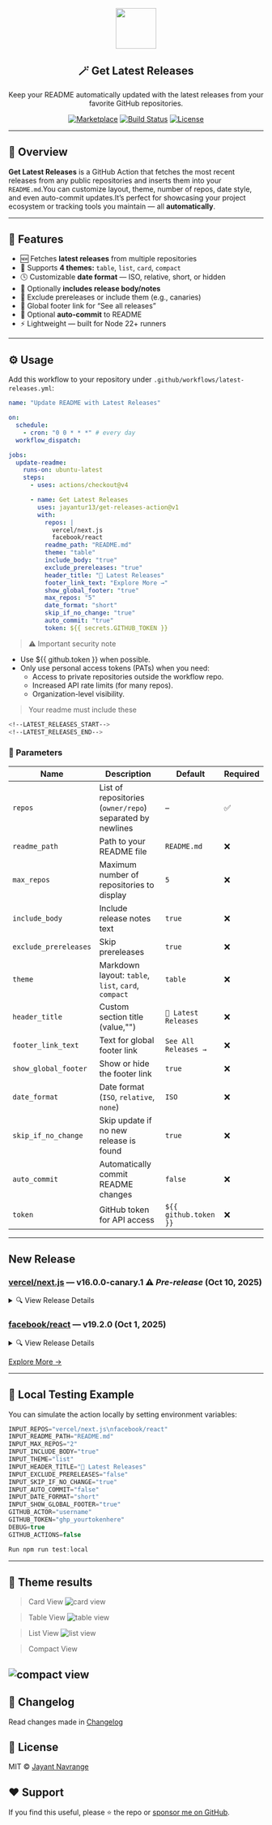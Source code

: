 <p align="center">
  <img src="/src/assets/update-svgrepo-com.svg" width="80" />
  <h2 align="center">🪄 Get Latest Releases</h2>
  <p align="center">
    Keep your README automatically updated with the latest releases from your favorite GitHub repositories.
  </p>
</p>

<p align="center">
  <a href="https://github.com/marketplace/actions/get-latest-releases"><img src="https://img.shields.io/badge/GitHub%20Marketplace-Get%20Latest%20Releases-blue?logo=github" alt="Marketplace" /></a>
  <a href="https://github.com/jayantur13/get-latest-releases/actions"><img src="https://github.com/jayantur13/get-latest-releases/actions/workflows/latest-releases.yml/badge.svg" alt="Build Status" /></a>
  <a href="https://github.com/jayantur13/get-latest-releases/blob/main/LICENSE"><img src="https://img.shields.io/github/license/jayantur13/get-latest-releases" alt="License" /></a>
</p>

---

## 🌟 Overview

**Get Latest Releases** is a GitHub Action that fetches the most recent releases from any public repositories and inserts them into your `README.md`.You can customize layout, theme, number of repos, date style, and even auto-commit updates.It’s perfect for showcasing your project ecosystem or tracking tools you maintain — all **automatically**.

---

## 🚀 Features

- 🆕 Fetches **latest releases** from multiple repositories
- 🎨 Supports **4 themes:** `table`, `list`, `card`, `compact`
- 🕓 Customizable **date format** — ISO, relative, short, or hidden
- 📝 Optionally **includes release body/notes**
- 🚫 Exclude prereleases or include them (e.g., canaries)
- 💬 Global footer link for “See all releases”
- 🔁 Optional **auto-commit** to README
- ⚡ Lightweight — built for Node 22+ runners

---

## ⚙️ Usage

Add this workflow to your repository under `.github/workflows/latest-releases.yml`:

```yaml
name: "Update README with Latest Releases"

on:
  schedule:
    - cron: "0 0 * * *" # every day
  workflow_dispatch:

jobs:
  update-readme:
    runs-on: ubuntu-latest
    steps:
      - uses: actions/checkout@v4

      - name: Get Latest Releases
        uses: jayantur13/get-releases-action@v1
        with:
          repos: |
            vercel/next.js
            facebook/react
          readme_path: "README.md"
          theme: "table"
          include_body: "true"
          exclude_prereleases: "true"
          header_title: "🚀 Latest Releases"
          footer_link_text: "Explore More →"
          show_global_footer: "true"
          max_repos: "5"
          date_format: "short"
          skip_if_no_change: "true"
          auto_commit: "true"
          token: ${{ secrets.GITHUB_TOKEN }}
```

> ⚠️ Important security note

- Use ${{ github.token }} when possible.
- Only use personal access tokens (PATs) when you need:
  - Access to private repositories outside the workflow repo.
  - Increased API rate limits (for many repos).
  - Organization-level visibility.

> Your readme must include these

```bash
<!--LATEST_RELEASES_START-->
<!--LATEST_RELEASES_END-->

```

### 🔩 Parameters

| Name                  | Description                                               | Default               | Required |
| --------------------- | --------------------------------------------------------- | --------------------- | -------- |
| `repos`               | List of repositories (`owner/repo`) separated by newlines | –                     | ✅       |
| `readme_path`         | Path to your README file                                  | `README.md`           | ❌       |
| `max_repos`           | Maximum number of repositories to display                 | `5`                   | ❌       |
| `include_body`        | Include release notes text                                | `true`                | ❌       |
| `exclude_prereleases` | Skip prereleases                                          | `true`                | ❌       |
| `theme`               | Markdown layout: `table`, `list`, `card`, `compact`       | `table`               | ❌       |
| `header_title`        | Custom section title (value,"")                           | `🔖 Latest Releases`  | ❌       |
| `footer_link_text`    | Text for global footer link                               | `See All Releases →`  | ❌       |
| `show_global_footer`  | Show or hide the footer link                              | `true`                | ❌       |
| `date_format`         | Date format (`ISO`, `relative`, `none`)                   | `ISO`                 | ❌       |
| `skip_if_no_change`   | Skip update if no new release is found                    | `true`                | ❌       |
| `auto_commit`         | Automatically commit README changes                       | `false`               | ❌       |
| `token`               | GitHub token for API access                               | `${{ github.token }}` | ❌       |

---

## New Release

<!--LATEST_RELEASES_START-->
### [vercel/next.js](https://github.com/vercel/next.js/releases/tag/v16.0.0-canary.1) — **v16.0.0-canary.1** ⚠️ *Pre-release* (Oct 10, 2025)
<details>
<summary>🔍 View Release Details</summary>

### Core Changes

- Version gate migration docs link: #84740
- [Cache Components] Allow hiding logs after abort: #84579
- Log `Compiled proxy in ...`: #84746

### Misc Changes

- [next-upgrade] misc: update comment: #84727
- Turbopack: use vector instead of hash map: #84696
- Revert "docs: nav_title for long unbroken words (#84233)": #84346
- [turbopack] tweak the doc on the inner graph optimization: #84752
- [turbopack] Fix a few references to caching configuration as it is no longer canary guarded: #84761
- Add 16.0.0-beta.0 to next/third-parties peerDeps: #84741
- [eslint-plugin] Remove `eslint-v8` testing: #84721

### Credits 

Huge thanks to @devjiwonchoi, @mischnic, @icyJoseph, @gnoff, and @lukesandberg for helping!


[🔗 See all releases →](https://github.com/vercel/next.js/releases)
</details>

### [facebook/react](https://github.com/facebook/react/releases/tag/v19.2.0) — **v19.2.0** (Oct 1, 2025)
<details>
<summary>🔍 View Release Details</summary>

Below is a list of all new features, APIs, and bug fixes.

Read the [React 19.2 release post](https://react.dev/blog/2025/10/01/react-19-2) for more information.

## New React Features

- [`<Activity>`](https://react.dev/reference/react/Activity): A new API to hide and restore the UI and internal state of its children.
- [`useEffectEvent`](https://react.dev/reference/react/useEffectEvent) is a React Hook that lets you extract non-reactive logic into an [Effect Event](https://react.dev/learn/separating-events-from-effects#declaring-an-effect-event).
- [`cacheSignal`](https://react.dev/reference/react/cacheSignal) (for RSCs) lets your know when the `cache()` lifetime is over.
- [React Performance tracks](https://react.dev/reference/developer-tooling/react-performance-tracks) appear on the Performance panel’s timeline in your browser developer tools

## New React DOM Features

- Added resume APIs for partial pre-rendering with Web Streams:
  - [`resume`](https://react.dev/reference/react-dom/server/resume): to resume a prerender to a stream.
  - [`resumeAndPrerender`](https://react.dev/reference/react-dom/static/resumeAndPrerender): to resume a prerender to HTML.
- Added resume APIs for partial pre-rendering with Node Streams:
  - [`resumeToPipeableStream`](https://react.dev/reference/react-dom/server/resumeToPipeableStream): to resume a prerender to a stream.
  - [`resumeAndPrerenderToNodeStream`](https://react.dev/reference/react-dom/static/resumeAndPrerenderToNodeStream): to resume a prerender to HTML.
- Updated [`prerender`](https://react.dev/reference/react-dom/static/prerender) APIs to return a `postponed` state that can be passed to the `resume` APIs.

[🔗 See all releases →](https://github.com/facebook/react/releases)
</details>

[Explore More →](https://github.com/jayantur13?tab=repositories)
<!--LATEST_RELEASES_END-->

---

## 🧩 Local Testing Example

You can simulate the action locally by setting environment variables:

```java
INPUT_REPOS="vercel/next.js\nfacebook/react"
INPUT_README_PATH="README.md"
INPUT_MAX_REPOS="2"
INPUT_INCLUDE_BODY="true"
INPUT_THEME="list"
INPUT_HEADER_TITLE="🚀 Latest Releases"
INPUT_EXCLUDE_PRERELEASES="false"
INPUT_SKIP_IF_NO_CHANGE="true"
INPUT_AUTO_COMMIT="false"
INPUT_DATE_FORMAT="short"
INPUT_SHOW_GLOBAL_FOOTER="true"
GITHUB_ACTOR="username"
GITHUB_TOKEN="ghp_yourtokenhere"
DEBUG=true
GITHUB_ACTIONS=false

Run npm run test:local
```

---

## 📸 Theme results

> Card View
> ![card view](/src/theme_image/ss_card.jpeg)

> Table View
> ![table view](/src/theme_image/ss_table.jpeg)

> List View
> ![list view](/src/theme_image/ss_list.jpeg)

> Compact View

## ![compact view](/src/theme_image/ss_compact.jpeg)

## 📢 Changelog

Read changes made in [Changelog](https://github.com/jayantur13/get-latest-releases/blob/main/Changelog.md)

## 📜 License

MIT © [Jayant Navrange](https://github.com/jayantur13/get-latest-releases/blob/main/LICENSE)

## ❤️ Support

If you find this useful, please ⭐ the repo or [sponsor me on GitHub](https://github.com/sponsors/jayantur13).
